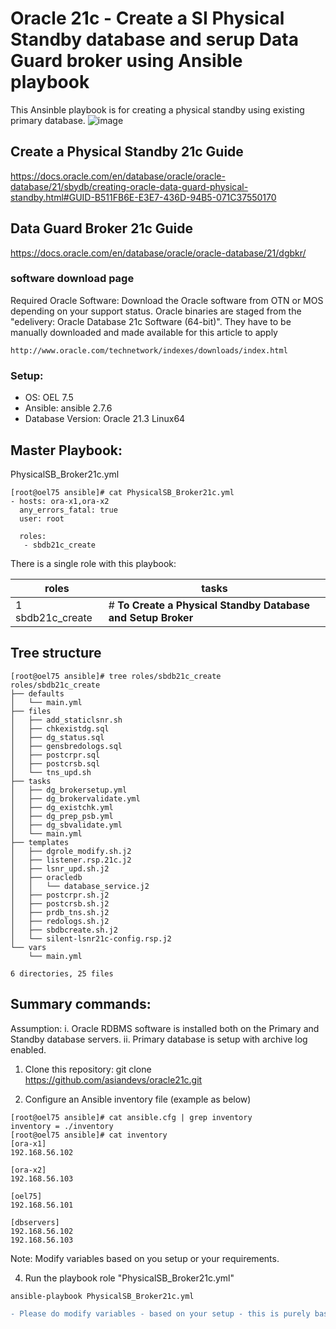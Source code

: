 # Oracle 21c - Create a SI Physical Standby database and serup Data Guard broker using Ansible playbook

This Ansinble playbook is for creating a physical standby using existing primary database.
![image](https://user-images.githubusercontent.com/37457408/136183041-e31358c7-c935-43cc-9529-cf302f20ad3d.png)

## Create a Physical Standby 21c Guide
https://docs.oracle.com/en/database/oracle/oracle-database/21/sbydb/creating-oracle-data-guard-physical-standby.html#GUID-B511FB6E-E3E7-436D-94B5-071C37550170

## Data Guard Broker 21c Guide
https://docs.oracle.com/en/database/oracle/oracle-database/21/dgbkr/

### software download page
Required Oracle Software: Download the Oracle software from OTN or MOS depending on your support status. Oracle binaries are staged from the "edelivery: Oracle Database 21c Software (64-bit)". They have to be manually downloaded and made available for this article to apply 
```
http://www.oracle.com/technetwork/indexes/downloads/index.html
```

### Setup:
 * OS: OEL 7.5 
 * Ansible: ansible 2.7.6
 * Database Version: Oracle 21.3 Linux64

## Master Playbook:
PhysicalSB_Broker21c.yml
```
[root@oel75 ansible]# cat PhysicalSB_Broker21c.yml
- hosts: ora-x1,ora-x2
  any_errors_fatal: true
  user: root

  roles:
   - sbdb21c_create

```

There is a single role with this playbook: 

roles                  | tasks
---------------------- | ----------------------------------------------------------
1 sbdb21c_create    | # **To Create a Physical Standby Database and Setup Broker**

## Tree structure 
```
[root@oel75 ansible]# tree roles/sbdb21c_create
roles/sbdb21c_create
├── defaults
│   └── main.yml
├── files
│   ├── add_staticlsnr.sh
│   ├── chkexistdg.sql
│   ├── dg_status.sql
│   ├── gensbredologs.sql
│   ├── postcrpr.sql
│   ├── postcrsb.sql
│   └── tns_upd.sh
├── tasks
│   ├── dg_brokersetup.yml
│   ├── dg_brokervalidate.yml
│   ├── dg_existchk.yml
│   ├── dg_prep_psb.yml
│   ├── dg_sbvalidate.yml
│   └── main.yml
├── templates
│   ├── dgrole_modify.sh.j2
│   ├── listener.rsp.21c.j2
│   ├── lsnr_upd.sh.j2
│   ├── oracledb
│   │   └── database_service.j2
│   ├── postcrpr.sh.j2
│   ├── postcrsb.sh.j2
│   ├── prdb_tns.sh.j2
│   ├── redologs.sh.j2
│   ├── sbdbcreate.sh.j2
│   └── silent-lsnr21c-config.rsp.j2
└── vars
    └── main.yml

6 directories, 25 files

```
## Summary commands: 

Assumption: 
i. Oracle RDBMS software is installed both on the Primary and Standby database servers.
ii. Primary database is setup with archive log enabled.

1. Clone this repository:
    git clone https://github.com/asiandevs/oracle21c.git
    
2. Configure an Ansible inventory file (example as below) 
```
[root@oel75 ansible]# cat ansible.cfg | grep inventory
inventory = ./inventory
[root@oel75 ansible]# cat inventory
[ora-x1]
192.168.56.102

[ora-x2]
192.168.56.103

[oel75]
192.168.56.101

[dbservers]
192.168.56.102
192.168.56.103
```
Note: Modify variables based on you setup or your requirements. 

4. Run the playbook role "PhysicalSB_Broker21c.yml"
```
ansible-playbook PhysicalSB_Broker21c.yml 
```


````diff
- Please do modify variables - based on your setup - this is purely based on my own lab setup 
